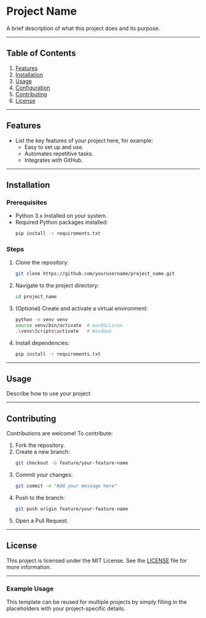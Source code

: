 
# Project Name

A brief description of what this project does and its purpose.

---

## Table of Contents

1. [Features](#features)
2. [Installation](#installation)
3. [Usage](#usage)
4. [Configuration](#configuration)
5. [Contributing](#contributing)
6. [License](#license)

---

## Features

- List the key features of your project here, for example:
  - Easy to set up and use.
  - Automates repetitive tasks.
  - Integrates with GitHub.

---

## Installation

### Prerequisites

- Python 3.x installed on your system.
- Required Python packages installed:
  ```bash
  pip install -r requirements.txt
  ```

### Steps

1. Clone the repository:
   ```bash
   git clone https://github.com/yourusername/project_name.git
   ```
2. Navigate to the project directory:
   ```bash
   cd project_name
   ```
3. (Optional) Create and activate a virtual environment:
   ```bash
   python -m venv venv
   source venv/bin/activate  # macOS/Linux
   .\venv\Scripts\activate   # Windows
   ```
4. Install dependencies:
   ```bash
   pip install -r requirements.txt
   ```

---

## Usage

Describe how to use your project


---

## Contributing

Contributions are welcome! To contribute:

1. Fork the repository.
2. Create a new branch:
   ```bash
   git checkout -b feature/your-feature-name
   ```
3. Commit your changes:
   ```bash
   git commit -m "Add your message here"
   ```
4. Push to the branch:
   ```bash
   git push origin feature/your-feature-name
   ```
5. Open a Pull Request.

---

## License

This project is licensed under the MIT License. See the [LICENSE](LICENSE) file for more information.

---

### Example Usage

This template can be reused for multiple projects by simply filling in the placeholders with your project-specific details.